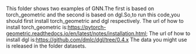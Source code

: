 This folder shows two examples of GNN.The first is based on torch_geometric and the second is based on dgl.So,to run this code,you should first install torch_geometric and dgl respectively.
The url of how to install torch_geometric is:https://pytorch-geometric.readthedocs.io/en/latest/notes/installation.html;
The url of how to install dgl is:https://github.com/dmlc/dgl/tree/0.4.x
The data you might use is released in the folder datasets.

